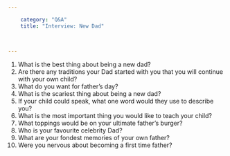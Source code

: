 ```yaml
---

    category: "Q&A"
    title: "Interview: New Dad"
    
 

---
```



1.	What is the best thing about being a new dad?
2.	Are there any traditions your Dad started with you that you will continue with your own child?
3.	What do you want for father’s day?
4.	What is the scariest thing about being a new dad?
5.	If your child could speak, what one word would they use to describe you? 
6.	What is the most important thing you would like to teach your child?
7.	What toppings would be on your ultimate father’s burger?
8.	Who is your favourite celebrity Dad?
9.	What are your fondest memories of your own father?
10.	Were you nervous about becoming a first time father?
